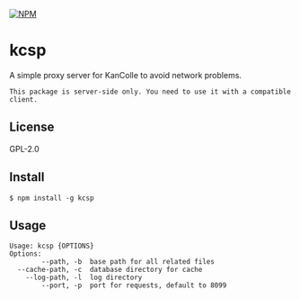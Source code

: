 [![NPM](https://nodei.co/npm/kcsp.png?downloads=true&downloadRank=true&stars=true)](https://nodei.co/npm/kcsp/)

kcsp
====
A simple proxy server for KanColle to avoid network problems.

``This package is server-side only. You need to use it with a compatible client.``

License
-------
GPL-2.0

Install
-------
```
$ npm install -g kcsp
```

Usage
-----
```
Usage: kcsp {OPTIONS}
Options:
        --path, -b  base path for all related files
  --cache-path, -c  database directory for cache
    --log-path, -l  log directory
        --port, -p  port for requests, default to 8099
```
